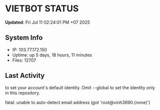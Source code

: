 # VIETBOT STATUS
**Updated**: Fri Jul 11 02:24:01 PM +07 2025

## System Info
- IP: 103.77.172.150
- Uptime: up 5 days, 18 hours, 11 minutes
- Files: 12707

## Last Activity

to set your account's default identity.
Omit --global to set the identity only in this repository.

fatal: unable to auto-detect email address (got 'root@vinh3690.(none)')
